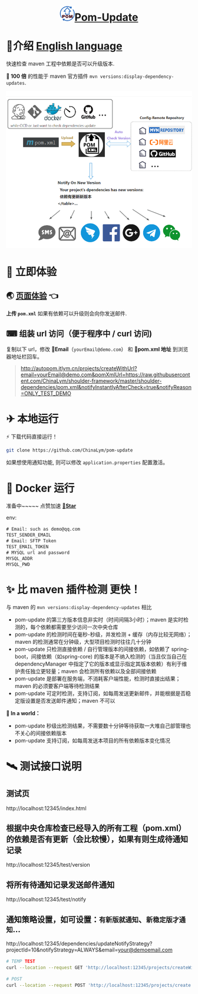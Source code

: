 <h1 align="center"><img src="doc/img/update.svg" height="40" width="40" /><a href="https://github.com/ChinaLym/pom-update" target="_blank">Pom-Update</a></h1>

# 📖介绍 [English language](README.md)

快速检查 maven 工程中依赖是否可以升级版本.

**💪 100 倍** 的性能于 maven 官方插件 `mvn versions:display-dependency-updates`.

![workflow.png](doc/img/workflow.png)

# 🚀 立即体验

## 🌏 [页面体验](https://autopom.itlym.cn/index-CN.html) 👈

**上传 `pom.xml`** 如果有依赖可以升级则会向你发送邮件.

## ⌨ 组装 url 访问（便于程序中 / curl 访问)

复制以下 url，修改 **📧Email**（`yourEmail@demo.com`） 和 **🔗pom.xml 地址** 到浏览器地址栏回车。

> http://autopom.itlym.cn/projects/createWithUrl?email=yourEmail@demo.com&pomXmlUrl=https://raw.githubusercontent.com/ChinaLym/shoulder-framework/master/shoulder-dependencies/pom.xml&notifyInstantlyAfterCheck=true&notifyReason=ONLY_TEST_DEMO

# ✈ 本地运行

⚡ 下载代码直接运行！

```bash
git clone https://github.com/ChinaLym/pom-update
````

如果想使用通知功能, 则可以修改 `application.properties` 配置激活。

# 🚢 Docker 运行

准备中~~~~~ 点赞加速 **[🌟Star](https://gitee.com/ChinaLym/pom-update/star)**

env:
```text
# Email: such as demo@qq.com
TEST_SENDER_EMAIL
# Email: SFTP Token
TEST_EMAIL_TOKEN
# MYSQL url and password
MYSQL_ADDR
MYSQL_PWD
```

# ✨ 比 maven 插件检测 **更快！**

与 maven 的 `mvn versions:display-dependency-updates` 相比

- pom-update 的第三方版本信息非实时（时间间隔3小时）；maven 是实时检测的，每个依赖都需要至少访问一次中央仓库
- pom-update 的检测时间在毫秒-秒级，并发检测 + 缓存（内存比较无网络）；maven 的检测通常在分钟级，大型项目检测时往往几十分钟
- pom-update 只检测直接依赖 / 自行管理版本的间接依赖，如依赖了 spring-boot，间接依赖（如spring-core) 的版本是不纳入检测的（当且仅当自己在 dependencyManager 中指定了它的版本或显示指定其版本依赖）有利于维护责任独立更轻量；maven 会检测所有依赖以及全部间接依赖
- pom-update 是部署在服务端，不消耗客户端性能，检测时直接出结果；maven 的必须要客户端等待检测结果
- pom-update 可定时检测，支持订阅，如每周发送更新邮件，并能根据是否稳定版设置是否发送邮件通知；maven 不可以

**📒 In a world：**

- pom-update 秒级出检测结果，不需要数十分钟等待获取一大堆自己部管理也不关心的间接依赖版本
- pom-update 支持订阅，如每周发送本项目的所有依赖版本变化情况

# 🛰 测试接口说明

## 测试页
http://localhost:12345/index.html

## 根据中央仓库检查已经导入的所有工程（pom.xml）的依赖是否有更新（会比较慢），如果有则生成待通知记录
http://localhost:12345/test/version

## 将所有待通知记录发送邮件通知
http://localhost:12345/test/notify

## 通知策略设置，如可设置：`有新版就通知`、`新稳定版才通知`...
http://localhost:12345/dependencies/updateNotifyStrategy?projectId=10&notifyStrategy=ALWAYS&email=your@demoemail.com

```bash
# TEMP TEST
curl --location --request GET 'http://localhost:12345/projects/createWithUrl?email=yourEmail@demo.com&pomXmlUrl=https://raw.githubusercontent.com/ChinaLym/shoulder-framework/master/shoulder-dependencies/pom.xml&notifyInstantlyAfterCheck=true&notifyReason=ONLY_TEST_DEMO' || echo '======= SKIP dependency check. ======='
```
```bash
# POST
curl --location --request POST 'http://localhost:12345/projects/create' --form 'email=yourEmail@demo.com' --form 'pomXml=@shoulder-dependencies/pom.xml' --form 'notifyInstantlyAfterCheck=true' --form 'notifyReason=CI-<a href="https://cicd.yourdomain.com/xxx/${DRONE_REPO_NAME}">${DRONE_REPO_NAME}::${DRONE_REPO_BRANCH}</a><br> with <a href="https://cicd.yourdomain.cn/gogs/${DRONE_REPO_NAME}/${DRONE_BUILD_NUMBER}">Drone Build-${DRONE_BUILD_NUMBER}</a><br>' || echo '======= SKIP dependency check. ======='
```
